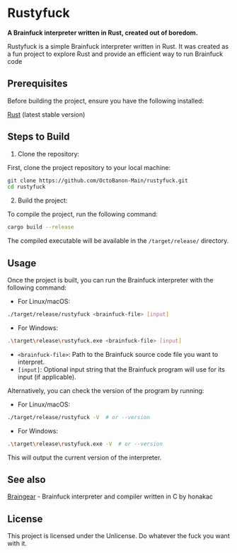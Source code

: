 # Rustyfuck

**A Brainfuck interpreter written in Rust, created out of boredom.**

Rustyfuck is a simple Brainfuck interpreter written in Rust. It was created as a fun project to explore Rust and provide an efficient way to run Brainfuck code

## Prerequisites

Before building the project, ensure you have the following installed:

[Rust](https://www.rust-lang.org/tools/install) (latest stable version)

## Steps to Build

1. Clone the repository:

First, clone the project repository to your local machine:

```bash
git clone https://github.com/OctoBanon-Main/rustyfuck.git
cd rustyfuck
```

2. Build the project:

To compile the project, run the following command:

```bash
cargo build --release
```

The compiled executable will be available in the `/target/release/` directory.

## Usage

Once the project is built, you can run the Brainfuck interpreter with the following command:

- For Linux/macOS:

```bash
./target/release/rustyfuck <brainfuck-file> [input]
```

- For Windows:
```bash
.\target\release\rustyfuck.exe <brainfuck-file> [input]
```

- `<brainfuck-file>`: Path to the Brainfuck source code file you want to interpret.
- `[input]`: Optional input string that the Brainfuck program will use for its input (if applicable).

Alternatively, you can check the version of the program by running:

- For Linux/macOS:

```bash
./target/release/rustyfuck -V  # or --version
```

- For Windows:
```bash
.\target\release\rustyfuck.exe -V  # or --version
```

This will output the current version of the interpreter.

## See also

[Braingear](https://github.com/honakac/braingear) - Brainfuck interpreter and compiler written in C by honakac

## License

This project is licensed under the Unlicense. Do whatever the fuck you want with it.
